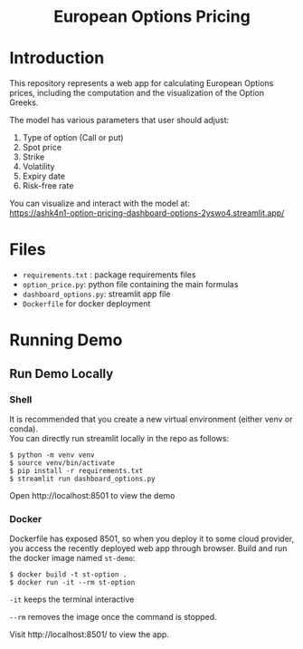 <h1 align="center">European Options Pricing </h1>

# Introduction

This repository represents a web app for calculating European Options prices, including the computation and the visualization of the Option Greeks.

The model has various parameters that user should adjust:

1. Type of option (Call or put)  
2. Spot price  
3. Strike  
4. Volatility  
5. Expiry date  
6. Risk-free rate  

You can visualize and interact with the model at:  
 https://ashk4n1-option-pricing-dashboard-options-2yswo4.streamlit.app/
# Files
- `requirements.txt` : package requirements files
- `option_price.py`: python file containing the main formulas
- `dashboard_options.py`: streamlit app file
- `Dockerfile` for docker deployment

#  Running Demo
## Run Demo Locally 

### Shell
It is recommended that you create a new virtual environment (either venv or conda).  
You can directly run streamlit locally in the repo as follows:

```shell
$ python -m venv venv
$ source venv/bin/activate
$ pip install -r requirements.txt
$ streamlit run dashboard_options.py
```
Open http://localhost:8501 to view the demo

### Docker

Dockerfile has exposed 8501, so when you deploy it to some cloud provider, you access the recently deployed web app through browser.
Build and run the docker image named `st-demo`:

```
$ docker build -t st-option .
$ docker run -it --rm st-option
```

`-it` keeps the terminal interactive

`--rm` removes the image once the command is stopped.

Visit http://localhost:8501/ to view the app.
